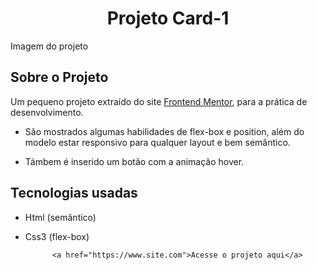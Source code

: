 <div align="center"><h1>Projeto Card-1 </h1></div>
<divalign="center">Imagem do projeto</div>


<h2> Sobre o Projeto</h2>

 Um pequeno projeto extraído do site <a href="https://www.frontendmentor.io/">Frontend Mentor</a>, 
  para a prática de desenvolvimento.

 - São mostrados algumas habilidades de flex-box e position, além do modelo estar responsivo 
    para qualquer layout e bem semântico.

- Támbem é inserido um botão com a animação hover.

 <h2> Tecnologias usadas </h2>

 - Html (semântico)
 - Css3 (flex-box)



			 <a href="https://www.site.com">Acesse o projeto aqui</a>
